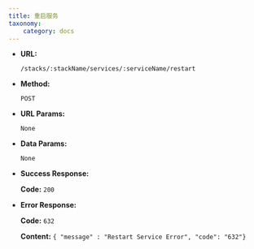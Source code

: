 ```yaml
---
title: 重启服务
taxonomy:
    category: docs
---
```


* **URL:**

    `/stacks/:stackName/services/:serviceName/restart`

* **Method:**

    `POST`

* **URL Params:**

    `None`

* **Data Params:**

    `None`

* **Success Response:**

	**Code:** `200`

* **Error Response:**

	**Code:** `632`
  	
  	**Content:** `{ "message" : "Restart Service Error", "code": "632"}`